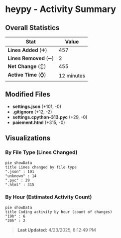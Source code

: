 # heypy - Activity Summary 

## Overall Statistics

| Stat                   | Value                                                             |
| ---------------------- | ----------------------------------------------------------------- |
| **Lines Added** (➕)   | 457                                          |
| **Lines Removed** (➖) | 2                                        |
| **Net Change** (↕)    | 455                |
| **Active Time** (⌚)   | 12 minutes |


## Modified Files
- **settings.json** (+101, -0)
- **.gitignore** (+12, -2)
- **settings.cpython-313.pyc** (+29, -0)
- **paiement.html** (+315, -0)

## Visualizations

### By File Type (Lines Changed)

```mermaid
pie showData
title Lines changed by file type
".json" : 101
"unknown" : 14
".pyc" : 29
".html" : 315
```

### By Hour (Estimated Activity Count)

```mermaid
pie showData
title Coding activity by hour (count of changes)
"19h" : 6
"20h" : 2
```


> **Last Updated:** 4/23/2025, 8:12:49 PM